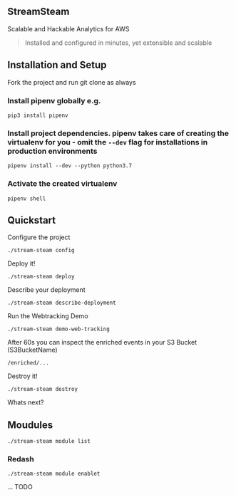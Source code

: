 StreamSteam
-----------

Scalable and Hackable Analytics for AWS

> Installed and configured in minutes, yet extensible and scalable  

## Installation and Setup

Fork the project and run git clone as always

### Install pipenv globally e.g.

    pip3 install pipenv

### Install project dependencies. pipenv takes care of creating the virtualenv for you - omit the `--dev` flag for installations in production environments    
    
    pipenv install --dev --python python3.7
    
### Activate the created virtualenv

    pipenv shell

## Quickstart

Configure the project

    ./stream-steam config
    
Deploy it!

    ./stream-steam deploy
    
Describe your deployment

    ./stream-steam describe-deployment
    
Run the Webtracking Demo

    ./stream-steam demo-web-tracking
    
After 60s you can inspect the enriched events in your S3 Bucket (S3BucketName)

    /enriched/...
    
Destroy it!

    ./stream-steam destroy
    
Whats next?

## Moudules

    ./stream-steam module list

### Redash

    ./stream-steam module enablet
    
... TODO
